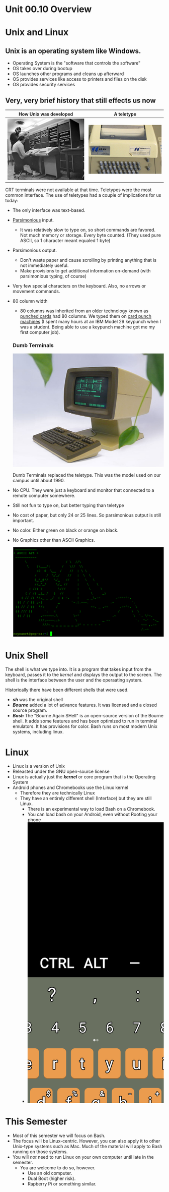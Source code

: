 # Unit 00.10 Overview

# Unix and Linux

## Unix is an operating system like Windows.  

* Operating System is the "software that controls the software"
* OS takes over during bootup
* OS launches other programs and cleans up afterward
* OS provides services like access to printers and files on the disk
* OS provides security services

## Very, very brief history that still effects us now

How Unix was developed | A teletype
-----------------------|-----------
![Thompson and Ritchie at PDP-11](/Unit_00_CourseOverview/images/1920px-Ken_Thompson_sitting_and_Dennis_Ritchie_at_PDP-11.jpg) | ![A teletype machine showing the peg-style keyboard and paper](/Unit_00_CourseOverview/images/teletype.jpg)

CRT terminals were not available at that time.  Teletypes were the most common interface.  The use of teletypes had a couple of implications for us today:

* The only interface was text-based.
* [Parsimonious](https://www.merriam-webster.com/dictionary/parsimonious) input.  
  * It was relatively slow to type on, so short commands are favored.
  Not much memory or storage.  Every byte counted.  (They used pure ASCII, so 1 character meant equaled 1 byte)
* Parsimonious output.  
  * Don't waste paper and cause scrolling by printing anything that is not immediately useful.
  * Make provisions to get additional information on-demand (with parsimonious typing, of course)
* Very few special characters on the keyboard.  Also, no arrows or movement commands.
* 80 column width
  * 80 columns was inherited from an older technology known as [punched cards](https://upload.wikimedia.org/wikipedia/commons/f/f3/Punched_card.jpg) had 80 columns.  We typed them on [card punch machines](https://www.youtube.com/watch?v=YnnGbcM-H8c)  (I spent many hours at an IBM Model 29 keypunch when I was a student.  Being able to use a keypunch machine got me my first computer job).

  ### Dumb Terminals

  ![A CRT Dumb Terminal](/Unit_00_CourseOverview/images/800px-HP-HP2624B-Terminal_17.jpg)
  
  Dumb Terminals replaced the teletype.  This was the model used on our campus until about 1990.

* No CPU.  They were just a keyboard and monitor that connected to a remote computer somewhere.
* Still not fun to type on, but better typing than teletype
* No cost of paper, but only 24 or 25 lines.  So parsimonious output is still important.
* No color.  Either green on black or orange on black.
* No Graphics other than ASCII Graphics.
  
  ![ASCII Graphics](images/asciiArt.png)

# Unix Shell

The shell is what we type into.  It is a program that takes input from the keyboard, passes it to the *kernel* and displays the output to the screen.  The shell is the interface between the user and the operaating system.

Historically there have been different shells that were used.

* ***sh*** was the original shell
* ***Bourne*** added a lot of advance features.  It was licensed and a closed source program.
* ***Bash*** The "Bourne Again SHell" is an open-source version of the Bourne shell.  It adds some features and has been optimized to run in terminal emulators.  It has provisions for color.  Bash runs on most modern Unix systems, including linux.

# Linux

* Linux is a version of Unix
* Releasted under the GNU open-source license
* Linux is actually just the ***kernel*** or core program that is the Operating System
* Android phones and Chromebooks use the Linux kernel
  * Therefore they are technically Linux
  * They have an entirely different shell (Interface) but they are still Linux.
    * There is an experimental way to load Bash on a Chromebook.
    * You can load bash on your Android, even without Rooting your phone
    * ![Bash on Android](images/BashOnAndroidSmall.png)

# This Semester

* Most of this semester we will focus on Bash.
* The focus will be Linux-centric.  However, you can also apply it to other Unix-type systems such as Mac.  Much of the material will apply to Bash running on those systems.
* You will *not* need to run Linux on your own computer until late in the semester.
  * You are welcome to do so, however.
    * Use an old computer.
    * Dual Boot (higher risk).
    * Rapberry Pi or something similar.
